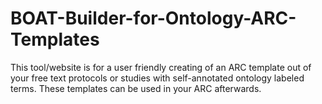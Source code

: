 # BOAT-Builder-for-Ontology-ARC-Templates
This tool/website is for a user friendly creating of an ARC template out of your free text protocols or studies with self-annotated ontology labeled terms. These templates can be used in your ARC afterwards.
